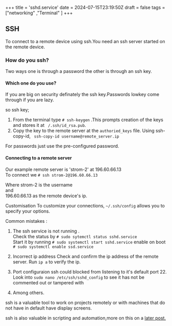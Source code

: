 +++
title = 'sshd.service'
date = 2024-07-15T23:19:50Z
draft = false
tags = ["networking" ,"Terminal" ]
+++

## SSH
To connect to a remote device using ssh.You need an ssh server started on the remote device.  

###  How do you ssh?

Two ways one is through a password the other is through an ssh key.

####  Which one do you use?
If you are big on security definately the ssh key.Passwords lowkey come through if you are lazy.

so ssh key;
1. From the terminal type ``` # ssh-keygen ``` .This prompts creation of the keys and stores it at ``` 
/.ssh/id_rsa.pub ```.
2. Copy the key to the remote server at the ``` authoried_keys ``` file. Using ssh-copy-id, ``` ssh-copy-id username@remote_server.ip```

For passwords just use the pre-configured password.

#### Connecting to a remote server
Our example remote server is  'strom-2' at 196.60.66.13  
To connect we ```# ssh strom-2@196.60.66.13 ```

Where strom-2 is the username  
and   
196.60.66.13 as the remote device's ip.

Customisation
To customize your connections, ```~/.ssh/config``` allows you to specify your options.

Common mistakes : 

1. The ssh service is not running .  
Check the status by ``` # sudo sytemctl status sshd.service ```  
Start it by running ``` # sudo systemctl start sshd.service ```
enable on boot ``` # sudo systemctl enable ssd.service ```  

2. Incorrect ip address
Check and confirm the ip address of the remote server.
Run ``` ip a ``` to verify the ip.  

3. Port configuraion
ssh could blocked from listening to it's default port 22. 
Look into ``` sudo nano /etc/ssh/sshd_config ``` to see it has not be commented out or tampered with 

4. Among others.

ssh is a valuable tool to work on projects remotely or with machines that do not have in default have display screens.

ssh is also valuable in scripting and automation,more on this on a [ later post.](https://onewaykaranja.github.io/)
